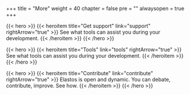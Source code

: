 +++
title = "More"
weight = 40
chapter = false
pre = ""
alwaysopen = true
+++

{{< hero >}}
    {{< heroitem title="Get support" link="support" rightArrow="true" >}}
        See what tools can assist you during your development.
    {{< /heroitem >}}
{{< /hero >}}

{{< hero >}}
    {{< heroitem title="Tools" link="tools" rightArrow="true" >}}
        See what tools can assist you during your development.
    {{< /heroitem >}}
{{< /hero >}}

{{< hero >}}
    {{< heroitem title="Contribute" link="contribute" rightArrow="true" >}}
        Elastos is open and dynamic. You can debate, contribute, improve. See how.
    {{< /heroitem >}}
{{< /hero >}}